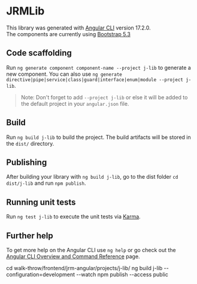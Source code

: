 # JRMLib

This library was generated with [Angular CLI](https://github.com/angular/angular-cli) version 17.2.0. <br/>
The components are currently using [Bootstrap 5.3](https://https://getbootstrap.com/docs/5.3/getting-started/introduction/)

## Code scaffolding

Run `ng generate component component-name --project j-lib` to generate a new component. You can also use `ng generate directive|pipe|service|class|guard|interface|enum|module --project j-lib`.
> Note: Don't forget to add `--project j-lib` or else it will be added to the default project in your `angular.json` file. 

## Build

Run `ng build j-lib` to build the project. The build artifacts will be stored in the `dist/` directory.

## Publishing

After building your library with `ng build j-lib`, go to the dist folder `cd dist/j-lib` and run `npm publish`.

## Running unit tests

Run `ng test j-lib` to execute the unit tests via [Karma](https://karma-runner.github.io).

## Further help

To get more help on the Angular CLI use `ng help` or go check out the [Angular CLI Overview and Command Reference](https://angular.io/cli) page.

cd walk-throw/frontend/jrm-angular/projects/j-lib/
ng build j-lib --configuration=development --watch
npm publish --access public 
